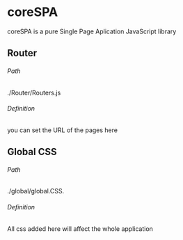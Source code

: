 # coreSPA

coreSPA is a pure Single Page Aplication JavaScript library

## Router

###### Path

./Router/Routers.js

###### Definition

you can set the URL of the pages here

## Global CSS

###### Path

./global/global.CSS.

###### Definition

All css added here will affect the whole application
